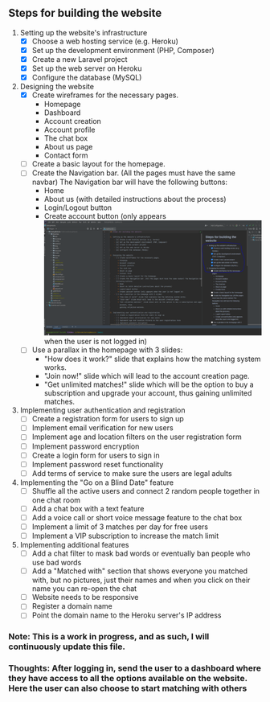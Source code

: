 ## Steps for building the website

1. Setting up the website's infrastructure
    - [x] Choose a web hosting service (e.g. Heroku)
    - [x] Set up the development environment (PHP, Composer)
    - [x] Create a new Laravel project
    - [x] Set up the web server on Heroku
    - [x] Configure the database (MySQL)

2. Designing the website
    - [x] Create wireframes for the necessary pages.
        * Homepage
        * Dashboard
        * Account creation
        * Account profile
        * The chat box
        * About us page
        * Contact form
    - [ ] Create a basic layout for the homepage.
    - [ ] Create the Navigation bar. (All the pages must have the same navbar) The Navigation bar will have the
      following buttons:
        * Home
        * About us (with detailed instructions about the process)
        * Login/Logout button
        * Create account button (only appears ![img.png](img.png)when the user is not logged in)
    - [ ] Use a parallax in the homepage with 3 slides:
        * "How does it work?" slide that explains how the matching system works.
        * "Join now!" slide which will lead to the account creation page.
        * "Get unlimited matches!" slide which will be the option to buy a subscription and upgrade your
          account, thus
          gaining unlimited matches.

3. Implementing user authentication and registration
    - [ ] Create a registration form for users to sign up
    - [ ] Implement email verification for new users
    - [ ] Implement age and location filters on the user registration form
    - [ ] Implement password encryption
    - [ ] Create a login form for users to sign in
    - [ ] Implement password reset functionality
    - [ ] Add terms of service to make sure the users are legal adults

4. Implementing the "Go on a Blind Date" feature
    - [ ] Shuffle all the active users and connect 2 random people together in one chat room
    - [ ] Add a chat box with a text feature
    - [ ] Add a voice call or short voice message feature to the chat box
    - [ ] Implement a limit of 3 matches per day for free users
    - [ ] Implement a VIP subscription to increase the match limit

5. Implementing additional features
    - [ ] Add a chat filter to mask bad words or eventually ban people who use bad words
    - [ ] Add a "Matched with" section that shows everyone you matched with, but no pictures, just their names and when
      you click on their name you can re-open the chat
    - [ ] Website needs to be responsive
    - [ ] Register a domain name
    - [ ] Point the domain name to the Heroku server's IP address

### Note: This is a work in progress, and as such, I will continuously update this file.
### Thoughts: After logging in, send the user to a dashboard where they have access to all the options available on the website. Here the user can also choose to start matching with others